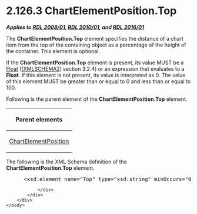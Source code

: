 <html dir="LTR" xmlns:mshelp="http://msdn.microsoft.com/mshelp" xmlns:ddue="http://ddue.schemas.microsoft.com/authoring/2003/5" xmlns:xlink="http://www.w3.org/1999/xlink" xmlns:tool="http://www.microsoft.com/tooltip">
    <head>
        <meta http-equiv="Content-Type" content="text/html; CHARSET=utf-8"></meta>
        <meta name="save" content="history"></meta>
        <title>2.126.3 ChartElementPosition.Top</title>
        <xml>
            <mshelp:toctitle title="2.126.3 ChartElementPosition.Top"></mshelp:toctitle>
            <mshelp:rltitle title="[MS-RDL]: ChartElementPosition.Top"></mshelp:rltitle>
            <mshelp:keyword index="A" term="0cd85109-18ec-48cf-8f7d-240b6612e9d9"></mshelp:keyword>
            <mshelp:attr name="DCSext.ContentType" value="open specification"></mshelp:attr>
            <mshelp:attr name="AssetID" value="0cd85109-18ec-48cf-8f7d-240b6612e9d9"></mshelp:attr>
            <mshelp:attr name="TopicType" value="kbRef"></mshelp:attr>
            <mshelp:attr name="DCSext.Title" value="[MS-RDL]: ChartElementPosition.Top" />
        </xml>
    </head>
    <body>
        <div id="header">
            <h1 class="heading">2.126.3 ChartElementPosition.Top</h1>
        </div>
        <div id="mainSection">
            <div id="mainBody">
                <div id="allHistory" class="saveHistory"></div>
                <div id="sectionSection0" class="section" name="collapseableSection">
                    

<p><b><i>Applies to </i></b><a href="1e855f94-4617-47e4-b89e-0856c6cb420f.htm"><b><i>RDL 2008/01</i></b></a><b><i>,
</i></b><a href="3428e690-a348-4ec7-8a6a-8efb42d2cdee.htm"><b><i>RDL 2010/01</i></b></a><b><i>,
and </i></b><a href="52ce3983-2bfc-4e72-9359-42aaf5fe4509.htm"><b><i>RDL 2016/01</i></b></a></p>

<p>The <b>ChartElementPosition.Top</b> element specifies the
distance of a chart item from the top of the containing object as a percentage
of the height of the container. This element is optional.</p>

<p>If the <b>ChartElementPosition.Top</b> element is present,
its value MUST be a <a href="c7d0946f-992e-4abc-a304-09b53e030692.htm">Float</a>
(<a href="https://go.microsoft.com/fwlink/?LinkId=90610">[XMLSCHEMA2]</a>
section 3.2.4) or an expression that evaluates to a <b>Float</b>. If this
element is not present, its value is interpreted as 0. The value of this
element MUST be greater than or equal to 0 and less than or equal to 100.</p>

<p>Following is the parent element of the <b>ChartElementPosition.Top</b>
element.</p>

<table>
 <thead>
  <tr>
   <th>
   <p>Parent elements </p>
   </th>
  </tr>
 </thead>
 <tr>
  <td>
  <p><a href="ea978f67-64fd-48c2-af63-ef1752bfedec.htm">ChartElementPosition</a></p>
  </td>
 </tr>
</table>

<p>The following is the XML Schema definition of the <b>ChartElementPosition.Top</b>
element.</p>

<dl>
<dd>
<div><pre> &lt;xsd:element name=&quot;Top&quot; type=&quot;xsd:string&quot; minOccurs=&quot;0&quot; /&gt;
</pre></div>
</dd></dl>


                </div>
            </div>
        </div>
    </body>
</html>